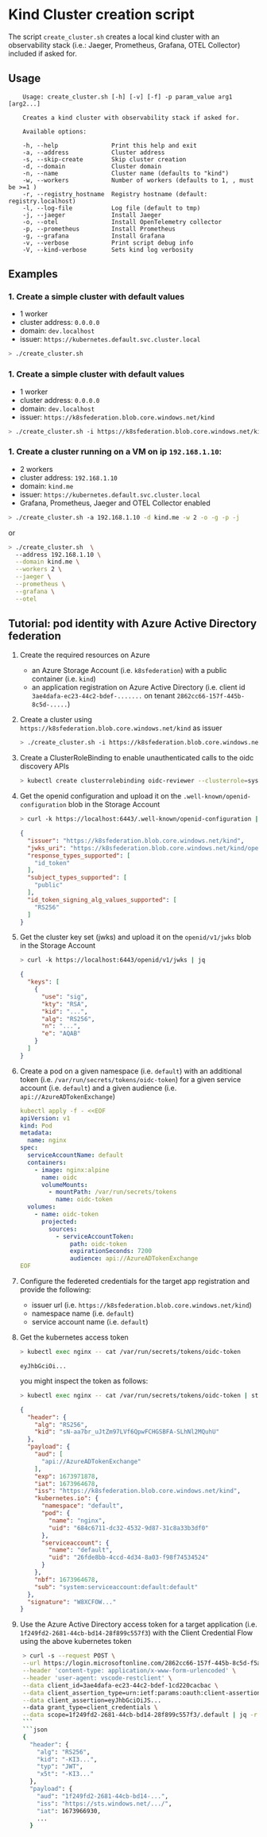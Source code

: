 # Kind Cluster creation script

The script `create_cluster.sh` creates a local kind cluster with an observability stack (i.e.: Jaeger, Prometheus, Grafana, OTEL Collector) included if asked for.


## Usage


```
    Usage: create_cluster.sh [-h] [-v] [-f] -p param_value arg1 [arg2...]

    Creates a kind cluster with observability stack if asked for.

    Available options:

    -h, --help               Print this help and exit
    -a, --address            Cluster address
    -s, --skip-create        Skip cluster creation
    -d, --domain             Cluster domain
    -n, --name               Cluster name (defaults to "kind")
    -w, --workers            Number of workers (defaults to 1, , must be >=1 )
    -r, --registry_hostname  Registry hostname (default: registry.localhost)
    -l, --log-file           Log file (default to tmp)
    -j, --jaeger             Install Jaeger
    -o, --otel               Install OpenTelemetry collector
    -p, --prometheus         Install Prometheus
    -g, --grafana            Install Grafana
    -v, --verbose            Print script debug info
    -V, --kind-verbose       Sets kind log verbosity    
```

## Examples

### 1. Create a simple cluster with default values
  - 1 worker
  - cluster address: `0.0.0.0`
  - domain: `dev.localhost`
  - issuer: `https://kubernetes.default.svc.cluster.local`

```bash
> ./create_cluster.sh
```

### 1. Create a simple cluster with default values
  - 1 worker
  - cluster address: `0.0.0.0`
  - domain: `dev.localhost`
  - issuer: `https://k8sfederation.blob.core.windows.net/kind`

```bash
> ./create_cluster.sh -i https://k8sfederation.blob.core.windows.net/kind
```

### 1. Create a cluster running on a VM on ip `192.168.1.10`:
  - 2 workers
  - cluster address: `192.168.1.10`
  - domain: `kind.me`
  - issuer: `https://kubernetes.default.svc.cluster.local`
  - Grafana, Prometheus, Jaeger and OTEL Collector enabled

```bash
> ./create_cluster.sh -a 192.168.1.10 -d kind.me -w 2 -o -g -p -j 
```

or 

```bash
> ./create_cluster.sh  \
  --address 192.168.1.10 \
  --domain kind.me \
  --workers 2 \
  --jaeger \
  --prometheus \
  --grafana \
  --otel
```

## Tutorial: pod identity with Azure Active Directory federation

1. Create the required resources on Azure
    - an Azure Storage Account (i.e. `k8sfederation`) with a public container (i.e. `kind`)
    - an application registration on Azure Active Directory (i.e. client id `3ae4dafa-ec23-44c2-bdef-.......` on tenant `2862cc66-157f-445b-8c5d-.....`)

1. Create a cluster using `https://k8sfederation.blob.core.windows.net/kind` as issuer

    ```bash
    > ./create_cluster.sh -i https://k8sfederation.blob.core.windows.net/kind
    ```

1. Create a ClusterRoleBinding to enable unauthenticated calls to the oidc discovery APIs

    ```bash
    > kubectl create clusterrolebinding oidc-reviewer --clusterrole=system:service-account-issuer-discovery --group=system:unauthenticated
    ```

1. Get the openid configuration and upload it on the `.well-known/openid-configuration` blob in the Storage Account

    ```bash
    > curl -k https://localhost:6443/.well-known/openid-configuration | jq
    ```
    ```json
    {
      "issuer": "https://k8sfederation.blob.core.windows.net/kind",
      "jwks_uri": "https://k8sfederation.blob.core.windows.net/kind/openid/v1/jwks",
      "response_types_supported": [
        "id_token"
      ],
      "subject_types_supported": [
        "public"
      ],
      "id_token_signing_alg_values_supported": [
        "RS256"
      ]
    }
    ```

1. Get the cluster key set (jwks) and upload it on the `openid/v1/jwks` blob in the Storage Account

    ```bash
    > curl -k https://localhost:6443/openid/v1/jwks | jq
    ```
    ```json
    {
      "keys": [
        {
          "use": "sig",
          "kty": "RSA",
          "kid": "...",
          "alg": "RS256",
          "n": "...",
          "e": "AQAB"
        }
      ]
    }
    ```

1. Create a pod on a given namespace (i.e. `default`) with an additional token (i.e. `/var/run/secrets/tokens/oidc-token`) for a given service account (i.e. `default`) and a given audience (i.e. `api://AzureADTokenExchange`) 

    ```yaml
    kubectl apply -f - <<EOF
    apiVersion: v1
    kind: Pod
    metadata:
      name: nginx
    spec:
      serviceAccountName: default
      containers:
        - image: nginx:alpine
          name: oidc
          volumeMounts:
            - mountPath: /var/run/secrets/tokens
              name: oidc-token
      volumes:
        - name: oidc-token
          projected:
            sources:
              - serviceAccountToken:
                  path: oidc-token
                  expirationSeconds: 7200
                  audience: api://AzureADTokenExchange
    EOF
    ```

1. Configure the federeted credentials for the target app registration and provide the following:
    - issuer url (i.e. `https://k8sfederation.blob.core.windows.net/kind`)
    - namespace name (i.e. `default`)
    - service account name (i.e. `default`)


1. Get the kubernetes access token

    ```bash
    > kubectl exec nginx -- cat /var/run/secrets/tokens/oidc-token
    ```
    ```
    eyJhbGciOi...
    ```

      you might inspect the token as follows:

    ```bash
    > kubectl exec nginx -- cat /var/run/secrets/tokens/oidc-token | step crypto jwt inspect --insecure
    ```
    ```json
    {
      "header": {
        "alg": "RS256",
        "kid": "sN-aa7br_uJtZm97LVf6QpwFCHGSBFA-SLhNl2MQuhU"
      },
      "payload": {
        "aud": [
          "api://AzureADTokenExchange"
        ],
        "exp": 1673971878,
        "iat": 1673964678,
        "iss": "https://k8sfederation.blob.core.windows.net/kind",
        "kubernetes.io": {
          "namespace": "default",
          "pod": {
            "name": "nginx",
            "uid": "684c6711-dc32-4532-9d87-31c8a33b3df0"
          },
          "serviceaccount": {
            "name": "default",
            "uid": "26fde8bb-4ccd-4d34-8a03-f98f74534524"
          }
        },
        "nbf": 1673964678,
        "sub": "system:serviceaccount:default:default"
      },
      "signature": "W8XCFOW..."
    }
    ```

1. Use the Azure Active Directory access token for a target application (i.e. `1f249fd2-2681-44cb-bd14-28f899c557f3`) with the Client Credential Flow using the above kubernetes token

```bash
    > curl -s --request POST \
    --url https://login.microsoftonline.com/2862cc66-157f-445b-8c5d-f5a41f314800/oauth2/v2.0/token \
    --header 'content-type: application/x-www-form-urlencoded' \
    --header 'user-agent: vscode-restclient' \
    --data client_id=3ae4dafa-ec23-44c2-bdef-1cd220cacbac \
    --data client_assertion_type=urn:ietf:params:oauth:client-assertion-type:jwt-bearer \
    --data client_assertion=eyJhbGciOiJS...
    --data grant_type=client_credentials \
    --data scope=1f249fd2-2681-44cb-bd14-28f899c557f3/.default | jq -r .access_token | step crypto jwt inspect --insecure
    ```
    ```json
    {
      "header": {
        "alg": "RS256",
        "kid": "-KI3...",
        "typ": "JWT",
        "x5t": "-KI3..."
      },
      "payload": {
        "aud": "1f249fd2-2681-44cb-bd14-...",
        "iss": "https://sts.windows.net/.../",
        "iat": 1673966930,
        ...
      }
```      
